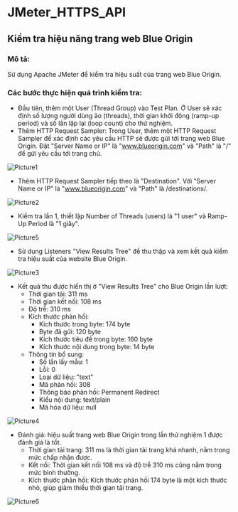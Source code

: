 # JMeter_HTTPS_API
## Kiểm tra hiệu năng trang web Blue Origin

### Mô tả: 
Sử dụng Apache JMeter để kiểm tra hiệu suất của trang web Blue Origin.

### Các bước thực hiện quá trình kiểm tra: 
 - Đầu tiên, thêm một User (Thread Group) vào Test Plan. Ở User sẽ xác định số lượng người dùng ảo (threads), thời gian khởi động (ramp-up period) và số lần lặp lại (loop count) cho thử nghiệm.
 - Thêm HTTP Request Sampler: Trong User, thêm một HTTP Request Sampler để xác định các yêu cầu HTTP sẽ được gửi tới trang web Blue Origin. Đặt "Server Name or IP" là "www.blueorigin.com" và "Path" là "/" để gửi yêu cầu tới trang chủ.

![Picture1](https://github.com/KhanhChinh12/JMeter_HTTPS_API/assets/145414389/4f8e4543-788e-49d6-ab34-e115beccc98b)

 - Thêm HTTP Request Sampler tiếp theo là "Destination". Với "Server Name or IP" là "www.blueorigin.com" và "Path" là /destinations/.

![Picture2](https://github.com/KhanhChinh12/JMeter_HTTPS_API/assets/145414389/d3bc0907-be1e-41cf-b80e-2c0f7da1c4a4)

 - Kiểm tra lần 1, thiết lập Number of Threads (users) là "1 user" và Ramp-Up Period là "1 giây".

![Picture5](https://github.com/KhanhChinh12/JMeter_HTTPS_API/assets/145414389/5d317364-15ad-4b6b-9bca-87238a6322a4)

- Sử dụng Listeners "View Results Tree" để thu thập và xem kết quả kiểm tra hiệu suất của website Blue Origin.

![Picture3](https://github.com/KhanhChinh12/JMeter_HTTPS_API/assets/145414389/40d04a1f-bb9e-41c3-b0fb-09c753979420)

 - Kết quả thu được hiển thị ở "View Results Tree" cho Blue Origin lần lượt:
   + Thời gian tải: 311 ms
   + Thời gian kết nối: 108 ms
   + Độ trễ: 310 ms
   + Kích thước phản hồi:
     + Kích thước trong byte: 174 byte
     + Byte đã gửi: 120 byte
     + Kích thước tiêu đề trong byte: 160 byte
     + Kích thước nội dung trong byte: 14 byte
    + Thông tin bổ sung:
      + Số lần lấy mẫu: 1
      + Lỗi: 0
      + Loại dữ liệu: "text"
      + Mã phản hồi: 308
      + Thông báo phản hồi: Permanent Redirect
      + Kiểu nội dung: text/plain
      + Mã hóa dữ liệu: null

  ![Picture4](https://github.com/KhanhChinh12/JMeter_HTTPS_API/assets/145414389/fc95da84-939f-48bc-8c77-63aafd6b5f22)

 - Đánh giá: hiệu suất trang web Blue Origin trong lần thử nghiệm 1 được đánh giá là tốt.
   + Thời gian tải trang: 311 ms là thời gian tải trang khá nhanh, nằm trong mức chấp nhận được.
   + Kết nối: Thời gian kết nối 108 ms và độ trễ 310 ms cũng nằm trong mức bình thường.
   + Kích thước phản hồi: Kích thước phản hồi 174 byte là một kích thước nhỏ, giúp giảm thiểu thời gian tải trang.

 ![Picture6](https://github.com/KhanhChinh12/JMeter_HTTPS_API/assets/145414389/3437f996-4712-4763-b82f-6504f615cbd4)






